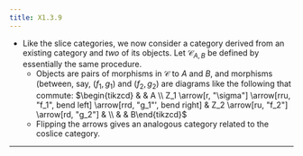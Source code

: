 ```yaml
---
title: X1.3.9
---
```

 - Like the slice categories, we now consider a category derived from an existing category and <i>two</i> of its objects. Let $\mathcal{C}_{A,B}$ be defined by essentially the same procedure.
   - Objects are pairs of morphisms in $\mathcal{C}$ to <i>A</i> and <i>B</i>, and morphisms (between, say, $(f_1,g_1)$ and $(f_2,g_2)$ are diagrams like the following that commute:  $\begin{tikzcd} & & A \\ Z_1 \arrow[r, "\sigma"] \arrow[rru, "f_1", bend left] \arrow[rrd, "g_1"', bend right] & Z_2 \arrow[ru, "f_2"] \arrow[rd, "g_2"] &   \\ & & B\end{tikzcd}$ 
   - Flipping the arrows gives an analogous category related to the coslice category.

***
